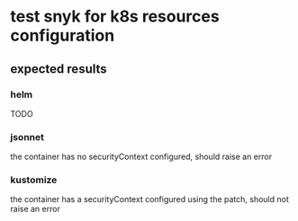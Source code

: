 # test snyk for k8s resources configuration

## expected results
### helm
TODO

### jsonnet
the container has no securityContext configured, should raise an error

### kustomize
the container has a securityContext configured using the patch, should not raise an error

